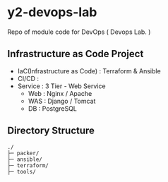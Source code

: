 # y2-devops-lab
Repo of module code for DevOps ( Devops Lab. )



## Infrastructure as Code Project
* IaC(Infrastructure as Code) : Terraform & Ansible
* CI/CD : 
* Service : 3 Tier - Web Service
    * Web : Nginx / Apache
    * WAS : Django / Tomcat
    * DB : PostgreSQL
## Directory Structure
```
./
├─ packer/
├─ ansible/
├─ terraform/
├─ tools/
```

